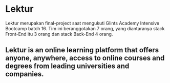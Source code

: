 # Lektur
Lektur merupakan final-project saat mengukuti Glints Academy Intensive Bootcamp batch 16. Tim ini beranggotakan 7 orang, yang diantaranya stack Front-End itu 3 orang dan stack Back-End 4 orang.


## Lektur is an online learning platform that offers anyone, anywhere, access to online courses and degrees from leading universities and companies.


